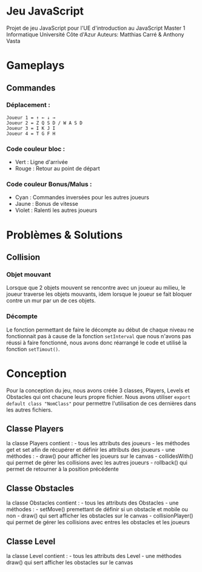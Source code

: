 # Jeu JavaScript
Projet de jeu JavaScript pour l'UE d'introduction au JavaScript Master 1 Informatique Université Côte d'Azur
Auteurs: Matthias Carré & Anthony Vasta

# Gameplays

## Commandes
### Déplacement :
    Joueur 1 = ↑ ← ↓ →
    Joueur 2 = Z Q S D / W A S D
    Joueur 3 = I K J I
    Joueur 4 = T G F H

### Code couleur bloc :
   - Vert : Ligne d'arrivée
   - Rouge : Retour au point de départ

### Code couleur Bonus/Malus :
   - Cyan : Commandes inversées pour les autres joueurs
   - Jaune : Bonus de vitesse
   - Violet : Ralenti les autres joueurs

# Problèmes & Solutions
## Collision
### Objet mouvant
Lorsque que 2 objets mouvent se rencontre avec un joueur au milieu, le joueur traverse les objets mouvants, idem lorsque le joueur se fait bloquer contre un mur par un de ces objets.

### Décompte
Le fonction permettant de faire le décompte au début de chaque niveau ne fonctionnait pas à cause de la fonction `setInterval` que nous n'avons pas réussi à faire fonctionné, nous avons donc réarrangé le code et utilisé la fonction `setTimout()`.

# Conception
Pour la conception du jeu, nous avons créée 3 classes, Players, Levels et Obstacles qui ont chacune leurs propre fichier.
Nous avons utiliser `export default class "NomClass"` pour permettre l'utilisation de ces dernières dans les autres fichiers.

## Classe Players
la classe Players contient :
    - tous les attributs des joueurs
    - les méthodes get et set afin de récupérer et définir les attributs des joueurs
    - une méthodes :
        - draw() pour afficher les joueurs sur le canvas
        - collidesWith() qui permet de gérer les collisions avec les autres joueurs
        - rollback() qui permet de retourner à la position précédente

## Classe Obstacles
la classe Obstacles contient :
    - tous les attributs des Obstacles
    - une méthodes :
        - setMove() premettant de définir si un obstacle et mobile ou non
        - draw() qui sert afficher les obstacles sur le canvas
        - collisionPlayer() qui permet de gérer les collisions avec entres les obstacles et les joueurs

## Classe Level
la classe Level contient :
    - tous les attributs des Level
    - une méthodes draw() qui sert afficher les obstacles sur le canvas
